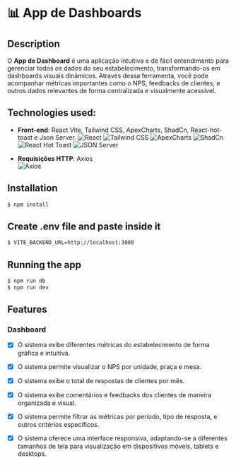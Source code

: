 <p align="center">
  <h1>📊 App de Dashboards</h1>
</p>

## Description

O **App de Dashboard** é uma aplicação intuitiva e de fácil entendimento para gerenciar todos os dados do seu estabelecimento, transformando-os em dashboards visuais dinâmicos. Através dessa ferramenta, você pode acompanhar métricas importantes como o NPS, feedbacks de clientes, e outros dados relevantes de forma centralizada e visualmente acessível.

## Technologies used:

- **Front-end**: React Vite, Tailwind CSS, ApexCharts, ShadCn, React-hot-toast e Json Server.
  <img src="https://img.shields.io/badge/React-61DAFB?style=flat-square&logo=react&logoColor=black" alt="React" />
  <img src="https://img.shields.io/badge/TailwindCSS-38B2AC?style=flat-square&logo=tailwind-css&logoColor=white" alt="Tailwind CSS" />
  <img src="https://img.shields.io/badge/ApexCharts-FF9900?style=flat-square&logo=apexcharts&logoColor=white" alt="ApexCharts" />
  <img src="https://img.shields.io/badge/ShadCN-008B8B?style=flat-square&logo=shadcn&logoColor=white" alt="ShadCn" />
  <img src="https://img.shields.io/badge/React%20Hot%20Toast-000000?style=flat-square&logo=react&logoColor=white" alt="React Hot Toast" />
  <img src="https://img.shields.io/badge/JSON%20Server-6CC24A?style=flat-square&logo=json&logoColor=white" alt="JSON Server" />

- **Requisições HTTP**: Axios  
  <img src="https://img.shields.io/badge/Axios-5A29E4?style=flat-square&logo=axios&logoColor=white" alt="Axios" />

## Installation
```bash
$ npm install
```

## Create .env file and paste inside it
```bash
$ VITE_BACKEND_URL=http://localhost:3000
```

## Running the app
```bash
$ npm run db
$ npm run dev
```

## Features

### Dashboard

- [x] O sistema exibe diferentes métricas do estabelecimento de forma gráfica e intuitiva.
- [x] O sistema permite visualizar o NPS por unidade, praça e mesa.
- [x] O sistema exibe o total de respostas de clientes por mês.
- [x] O sistema exibe comentários e feedbacks dos clientes de maneira organizada e visual.
- [x] O sistema permite filtrar as métricas por período, tipo de resposta, e outros critérios específicos.
- [x] O sistema oferece uma interface responsiva, adaptando-se a diferentes tamanhos de tela para visualização em dispositivos móveis, tablets e desktops.



